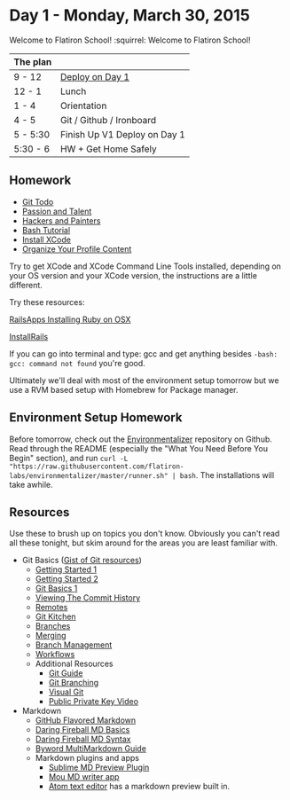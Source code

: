 # Day 1 - Monday, March 30, 2015 

Welcome to Flatiron School! :squirrel: Welcome to Flatiron School!

The plan        |      |
----------------|-------
9 - 12          | [Deploy on Day 1](https://github.com/flatiron-school-ironboard/deploy-on-day-1-web-0415)
12 - 1          | Lunch
1 - 4           | Orientation
4 - 5           | Git / Github / Ironboard 
5 - 5:30        | Finish Up V1 Deploy on Day 1
5:30 - 6        | HW + Get Home Safely

## Homework

* [Git Todo](http://learn.flatironschool.com/lessons/3292)
* [Passion and Talent](http://learn.flatironschool.com/lessons/3282)
* [Hackers and Painters](http://learn.flatironschool.com/lessons/3283)
* [Bash Tutorial](http://learn.flatironschool.com/lessons/3291)
* [Install XCode](http://learn.flatironschool.com/lessons/3789)
* [Organize Your Profile Content](https://gist.github.com/aviflombaum/f805712031c3d21e2b7d)

Try to get XCode and XCode Command Line Tools installed, depending on your OS version and your XCode version, the instructions are a little different.

Try these resources:

[RailsApps Installing Ruby on OSX](http://railsapps.github.io/installrubyonrails-mac.html)

[InstallRails](http://installrails.com/)

If you can go into terminal and type: gcc and get anything besides `-bash: gcc: command not found` you're good.

Ultimately we'll deal with most of the environment setup tomorrow but we use a RVM based setup with Homebrew for Package manager.


## Environment Setup Homework

Before tomorrow, check out the [Environmentalizer](https://github.com/flatiron-labs/environmentalizer) repository on Github. Read through the README (especially the "What You Need Before You Begin" section), and run `curl -L "https://raw.githubusercontent.com/flatiron-labs/environmentalizer/master/runner.sh" | bash`. The installations will take awhile.

## Resources

Use these to brush up on topics you don't know. Obviously you can't read all these tonight, but skim around for the areas you are least familiar with.

* Git Basics ([Gist of Git resources](https://gist.github.com/aviflombaum/0d1c335291350a2e4036))
  - [Getting Started 1](http://git-scm.com/book/en/Getting-Started-A-Short-History-of-Git)
  - [Getting Started 2](http://git-scm.com/book/en/Getting-Started-About-Version-Control)
  - [Git Basics 1](http://git-scm.com/book/en/Git-Basics-Recording-Changes-to-the-Repository)
  - [Viewing The Commit History](http://git-scm.com/book/en/Git-Basics-Viewing-the-Commit-History)
  - [Remotes](http://git-scm.com/book/en/Git-Basics-Working-with-Remotes)
  - [Git Kitchen](http://bloggytoons.com/posts/2013/10/10/git-kitchen-wchef-ramsay)
  - [Branches](http://git-scm.com/book/en/Git-Branching-What-a-Branch-Is)
  - [Merging](http://git-scm.com/book/en/Git-Branching-Basic-Branching-and-Merging)
  - [Branch Management](http://git-scm.com/book/en/Git-Branching-Branch-Management)
  - [Workflows](http://git-scm.com/book/en/Git-Branching-Branching-Workflows)
  - Additional Resources
    - [Git Guide](http://rogerdudler.github.io/git-guide/)
    - [Git Branching](http://pcottle.github.io/learnGitBranching/)
    - [Visual Git](http://marklodato.github.io/visual-git-guide/index-en.html)
    - [Public Private Key Video](http://www.youtube.com/watch?v=3QnD2c4Xovk&feature=plcp)
* Markdown
  - [GitHub Flavored Markdown](http://github.github.com/github-flavored-markdown)
  - [Daring Fireball MD Basics](http://daringfireball.net/projects/markdown/basics)
  - [Daring Fireball MD Syntax](http://daringfireball.net/projects/markdown/syntax)
  - [Byword MultiMarkdown Guide](http://bywordapp.com/markdown/guide.html)
  * Markdown plugins and apps
    - [Sublime MD Preview Plugin](https://github.com/revolunet/sublimetext-markdown-preview)
    - [Mou MD writer app](http://mouapp.com/)
    - [Atom text editor](https://atom.io) has a markdown preview built in.
